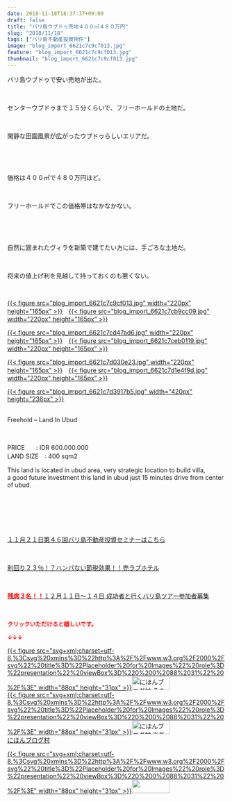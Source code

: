 ```yaml
---
date: 2018-11-18T18:37:37+09:00
draft: false
title: "バリ島ウブドゥ売地４００㎡４８０万円"
slug: "2018/11/18"
tags: ["バリ島不動産投資物件"]
image: "blog_import_6621c7c9cf013.jpg"
feature: "blog_import_6621c7c9cf013.jpg"
thumbnail: "blog_import_6621c7c9cf013.jpg"
---
```

<p>バリ島ウブドゥで安い売地が出た。</p><p> </p><p>センターウブドゥまで１５分くらいで、フリーホールドの土地だ。</p><p> </p><p>閑静な田園風景が広がったウブドゥらしいエリアだ。</p><p> </p><p> </p><p>価格は４００㎡で４８０万円ほど。</p><p> </p><p>フリーホールドでこの価格帯はなかなかない。</p><p> </p><p> </p><p>自然に囲まれたヴィラを新築で建てたい方には、手ごろな土地だ。</p><p> </p><p>将来の値上げ利を見越して持っておくのも悪くない。</p><p> </p><p><a href="blog_import_6621c7c9cf013.jpg">{{< figure src="blog_import_6621c7c9cf013.jpg" width="220px" height="165px" >}}</a>　<a href="blog_import_6621c7cb9cc09.jpg">{{< figure src="blog_import_6621c7cb9cc09.jpg" width="220px" height="165px" >}}</a></p><p><a href="blog_import_6621c7cd47ad6.jpg">{{< figure src="blog_import_6621c7cd47ad6.jpg" width="220px" height="165px" >}}</a>　<a href="blog_import_6621c7ceb0119.jpg">{{< figure src="blog_import_6621c7ceb0119.jpg" width="220px" height="165px" >}}</a></p><p><a href="blog_import_6621c7d030e23.jpg">{{< figure src="blog_import_6621c7d030e23.jpg" width="220px" height="165px" >}}</a>　<a href="blog_import_6621c7d1e4f9d.jpg">{{< figure src="blog_import_6621c7d1e4f9d.jpg" width="220px" height="165px" >}}</a></p><p><a href="blog_import_6621c7d3917b5.jpg">{{< figure src="blog_import_6621c7d3917b5.jpg" width="420px" height="236px" >}}</a></p><p><br/>Freehold – Land In Ubud</p><p> </p><p>PRICE  　 : IDR 600.000.000<br/>LAND SIZE　: 400 sqm2</p><p>This land is located in ubud area, very strategic location to build villa,<br/>a good future investment this land in ubud just 15 minutes drive from center of ubud.</p><p> </p><p> </p><p> </p><p><a href="iin.co.jp" target="_blank">１１月２１日第４６回バリ島不動産投資セミナーはこちら</a></p><p> </p><p><a href="entry-12416230297.html#_=_" target="_blank">利回り２３％！？ハンパない節税効果！！売ラブホテル</a></p><p> </p><p><a href="https://ameblo.jp/baliclub/entry-12410059910.html" target="_blank"><span style="font-weight: bold;"><span style="color: rgb(255, 0, 0);">残席３名！！</span></span>１２月１１日～１４日 成功者と行くバリ島ツアー参加者募集</a></p><p> </p><p><font color="#ff0000" size="2"><strong>クリックいただけると嬉しいです。</strong></font></p><p><font color="#ff0000" size="2"><strong>↓↓↓</strong></font></p><p><a href="ranking.html?p_cid=01260127" id="&amp;blogmura_banner" target="_blank">{{< figure src="svg+xml;charset=utf-8,%3Csvg%20xmlns%3D%22http%3A%2F%2Fwww.w3.org%2F2000%2Fsvg%22%20title%3D%22Placeholder%20for%20Images%22%20role%3D%22presentation%22%20viewBox%3D%220%200%2088%2031%22%20%2F%3E" width="88px" height="31px" >}}<noscript><img alt="にほんブログ村 その他生活ブログ 不動産投資へ" border="0" height="31" src="https://img-proxy.blog-video.jp/images?url=http%3A%2F%2Flife.blogmura.com%2Fhudousantoushi%2Fimg%2Fhudousantoushi88_31.gif" width="88"></noscript></a><br/><a href="ranking.html?p_cid=01260127" target="_blank">{{< figure src="svg+xml;charset=utf-8,%3Csvg%20xmlns%3D%22http%3A%2F%2Fwww.w3.org%2F2000%2Fsvg%22%20title%3D%22Placeholder%20for%20Images%22%20role%3D%22presentation%22%20viewBox%3D%220%200%2088%2031%22%20%2F%3E" width="88px" height="31px" >}}<noscript><img alt="にほんブログ村 海外生活ブログ バリ島情報へ" border="0" height="31" src="https://img-proxy.blog-video.jp/images?url=http%3A%2F%2Foverseas.blogmura.com%2Fbali%2Fimg%2Fbali88_31.gif" width="88"></noscript></a><br/><a href="ranking.html?p_cid=01260127" target="_blank">にほんブログ村</a></p><p><a href="link.php?1804582" title="人気ブログランキングへ">{{< figure src="svg+xml;charset=utf-8,%3Csvg%20xmlns%3D%22http%3A%2F%2Fwww.w3.org%2F2000%2Fsvg%22%20title%3D%22Placeholder%20for%20Images%22%20role%3D%22presentation%22%20viewBox%3D%220%200%2088%2031%22%20%2F%3E" width="88px" height="31px" >}}<noscript><img border="0" height="31" src="https://blog.with2.net/img/banner/banner_22.gif" width="88"></noscript></a></p><p> </p>

